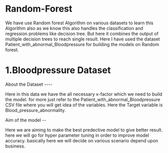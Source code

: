 # Random-Forest
We have use Random forest Algorithm on various datasets to learn this Algorithm also as we know this also handles the classification and regression problems like decision tree. But here it combines the output of multiple decision trees to reach single result.
  Here I have used the dataset Patient_with_abnormal_Bloodpressure for building the models on Random forest.

# 1.Bloodpressure Dataset

About the Dataset ----

Here in this data we have the all necessary x-factor which we need to build the model. for more just refer to the Patient_with_abnormal_Bloodpressure CSV file where you will get idea of the variables. Here the Target variable is Blood_pressure_abnormality.

Aim of the model --

Here we are aiming to make the best predective model to give better result. here we will go for hyper parameter tuning in order
to improve model accuracy. basically here we will decide on various scenario depend upon business. 

